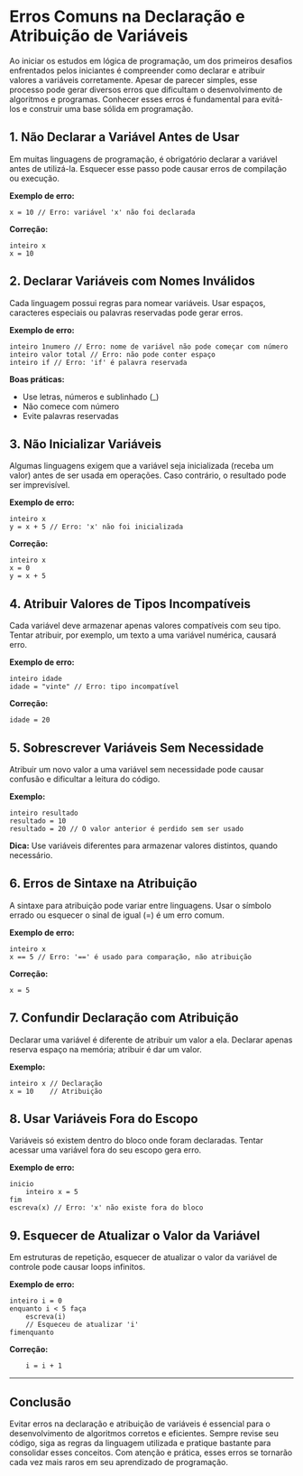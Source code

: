 # Erros Comuns na Declaração e Atribuição de Variáveis

Ao iniciar os estudos em lógica de programação, um dos primeiros desafios enfrentados pelos iniciantes é compreender como declarar e atribuir valores a variáveis corretamente. Apesar de parecer simples, esse processo pode gerar diversos erros que dificultam o desenvolvimento de algoritmos e programas. Conhecer esses erros é fundamental para evitá-los e construir uma base sólida em programação.

## 1. Não Declarar a Variável Antes de Usar

Em muitas linguagens de programação, é obrigatório declarar a variável antes de utilizá-la. Esquecer esse passo pode causar erros de compilação ou execução.

**Exemplo de erro:**
```pseudo
x = 10 // Erro: variável 'x' não foi declarada
```

**Correção:**
```pseudo
inteiro x
x = 10
```

## 2. Declarar Variáveis com Nomes Inválidos

Cada linguagem possui regras para nomear variáveis. Usar espaços, caracteres especiais ou palavras reservadas pode gerar erros.

**Exemplo de erro:**
```pseudo
inteiro 1numero // Erro: nome de variável não pode começar com número
inteiro valor total // Erro: não pode conter espaço
inteiro if // Erro: 'if' é palavra reservada
```

**Boas práticas:**
- Use letras, números e sublinhado (_)
- Não comece com número
- Evite palavras reservadas

## 3. Não Inicializar Variáveis

Algumas linguagens exigem que a variável seja inicializada (receba um valor) antes de ser usada em operações. Caso contrário, o resultado pode ser imprevisível.

**Exemplo de erro:**
```pseudo
inteiro x
y = x + 5 // Erro: 'x' não foi inicializada
```

**Correção:**
```pseudo
inteiro x
x = 0
y = x + 5
```

## 4. Atribuir Valores de Tipos Incompatíveis

Cada variável deve armazenar apenas valores compatíveis com seu tipo. Tentar atribuir, por exemplo, um texto a uma variável numérica, causará erro.

**Exemplo de erro:**
```pseudo
inteiro idade
idade = "vinte" // Erro: tipo incompatível
```

**Correção:**
```pseudo
idade = 20
```

## 5. Sobrescrever Variáveis Sem Necessidade

Atribuir um novo valor a uma variável sem necessidade pode causar confusão e dificultar a leitura do código.

**Exemplo:**
```pseudo
inteiro resultado
resultado = 10
resultado = 20 // O valor anterior é perdido sem ser usado
```

**Dica:** Use variáveis diferentes para armazenar valores distintos, quando necessário.

## 6. Erros de Sintaxe na Atribuição

A sintaxe para atribuição pode variar entre linguagens. Usar o símbolo errado ou esquecer o sinal de igual (=) é um erro comum.

**Exemplo de erro:**
```pseudo
inteiro x
x == 5 // Erro: '==' é usado para comparação, não atribuição
```

**Correção:**
```pseudo
x = 5
```

## 7. Confundir Declaração com Atribuição

Declarar uma variável é diferente de atribuir um valor a ela. Declarar apenas reserva espaço na memória; atribuir é dar um valor.

**Exemplo:**
```pseudo
inteiro x // Declaração
x = 10    // Atribuição
```

## 8. Usar Variáveis Fora do Escopo

Variáveis só existem dentro do bloco onde foram declaradas. Tentar acessar uma variável fora do seu escopo gera erro.

**Exemplo de erro:**
```pseudo
inicio
    inteiro x = 5
fim
escreva(x) // Erro: 'x' não existe fora do bloco
```

## 9. Esquecer de Atualizar o Valor da Variável

Em estruturas de repetição, esquecer de atualizar o valor da variável de controle pode causar loops infinitos.

**Exemplo de erro:**
```pseudo
inteiro i = 0
enquanto i < 5 faça
    escreva(i)
    // Esqueceu de atualizar 'i'
fimenquanto
```

**Correção:**
```pseudo
    i = i + 1
```

---

## Conclusão

Evitar erros na declaração e atribuição de variáveis é essencial para o desenvolvimento de algoritmos corretos e eficientes. Sempre revise seu código, siga as regras da linguagem utilizada e pratique bastante para consolidar esses conceitos. Com atenção e prática, esses erros se tornarão cada vez mais raros em seu aprendizado de programação.